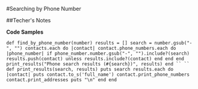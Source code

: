 #Searching by Phone Number

##Techer's Notes

**Code Samples**

`def find_by_phone_number(number)
  results = []
  search = number.gsub("-", "")
  contacts.each do |contact|
    contact.phone_numbers.each do |phone_number|
      if phone_number.number.gsub("-", "").include?(search)
        results.push(contact) unless results.include?(contact)
      end
    end
  end
  print_results("Phone search results (#{search})", results)
end
``
``
def print_results(search, results)
  puts search
  results.each do |contact|
    puts contact.to_s('full_name')
    contact.print_phone_numbers
    contact.print_addresses
    puts "\n"
  end
end`
